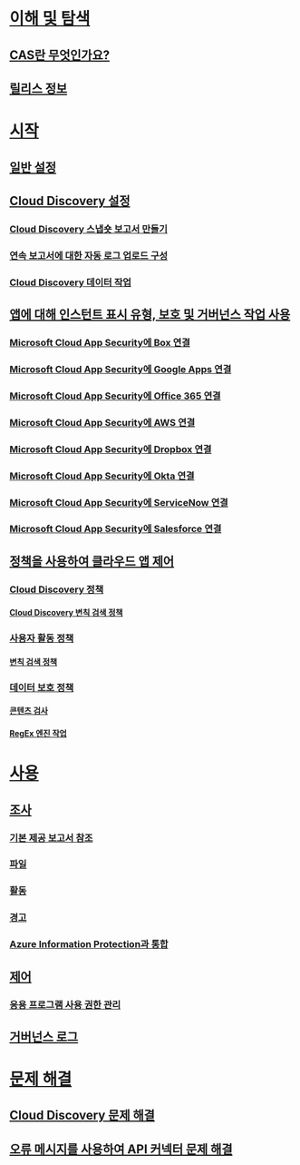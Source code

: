 # [이해 및 탐색](what-is-cloud-app-security.md)
## [CAS란 무엇인가요?](what-is-cloud-app-security.md)
## [릴리스 정보](release-notes.md)
# [시작](getting-started-with-cloud-app-security.md)
## [일반 설정](general-setup.md)
## [Cloud Discovery 설정](set-up-cloud-discovery.md)
### [Cloud Discovery 스냅숏 보고서 만들기](create-snapshot-cloud-discovery-reports.md)
### [연속 보고서에 대한 자동 로그 업로드 구성](configure-automatic-log-upload-for-continuous-reports.md)
### [Cloud Discovery 데이터 작업](working-with-cloud-discovery-data.md)
## [앱에 대해 인스턴트 표시 유형, 보호 및 거버넌스 작업 사용](enable-instant-visibility-protection-and-governance-actions-for-your-apps.md)
### [Microsoft Cloud App Security에 Box 연결](connect-box-to-microsoft-cloud-app-security.md)
### [Microsoft Cloud App Security에 Google Apps 연결](connect-google-apps-to-microsoft-cloud-app-security.md)
### [Microsoft Cloud App Security에 Office 365 연결](connect-office-365-to-microsoft-cloud-app-security.md)
### [Microsoft Cloud App Security에 AWS 연결](connect-aws-to-microsoft-cloud-app-security.md)
### [Microsoft Cloud App Security에 Dropbox 연결](connect-dropbox-to-microsoft-cloud-app-security.md)
### [Microsoft Cloud App Security에 Okta 연결](connect-okta-to-microsoft-cloud-app-security.md)
### [Microsoft Cloud App Security에 ServiceNow 연결](connect-servicenow-to-microsoft-cloud-app-security.md)
### [Microsoft Cloud App Security에 Salesforce 연결](connect-salesforce-to-microsoft-cloud-app-security.md)
## [정책을 사용하여 클라우드 앱 제어](control-cloud-apps-with-policies.md)
### [Cloud Discovery 정책](cloud-discovery-policies.md)
#### [Cloud Discovery 변칙 검색 정책](cloud-discovery-anomaly-detection-policy.md)
### [사용자 활동 정책](user-activity-policies.md)
#### [변칙 검색 정책](anomaly-detection-policy.md)
### [데이터 보호 정책](data-protection-policies.md)
#### [콘텐츠 검사](content-inspection.md)
#### [RegEx 엔진 작업](working-with-the-regex-engine.md)
# [사용](daily-activities-to-protect-your-cloud-environment.md)
## [조사](investigate.md)
### [기본 제공 보고서 참조](built-in-report-reference.md)
### [파일](file-filters.md)
### [활동](activity-filters.md)
### [경고](monitor-alerts.md)
### [Azure Information Protection과 통합](azip-integration.md)
## [제어](control.md)
### [응용 프로그램 사용 권한 관리](manage-app-permissions.md)
## [거버넌스 로그](governance-actions.md)
# [문제 해결](troubleshooting.md)
## [Cloud Discovery 문제 해결](troubleshooting-cloud-discovery.md)
## [오류 메시지를 사용하여 API 커넥터 문제 해결](troubleshooting-api-connectors-using-error-messages.md)

<!--HONumber=Nov16_HO2-->


